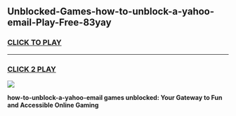 
## Unblocked-Games-how-to-unblock-a-yahoo-email-Play-Free-83yay
<h3>
<a href="https://premium76.site?title=how-to-unblock-a-yahoo-email&ref=18A1">CLICK TO PLAY</a></h3>
<hr>

<h3>
<a href="https://premium76.site?title=how-to-unblock-a-yahoo-email&ref=18A1">CLICK 2 PLAY</a>
  
</h3>

<a href="https://premium76.site?title=how-to-unblock-a-yahoo-email&ref=18A1"><img src="https://clearcache.store/games.png"></a>


**how-to-unblock-a-yahoo-email games unblocked: Your Gateway to Fun and Accessible Online Gaming**
